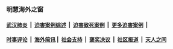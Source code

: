 
### 明慧海外之窗

####  [武汉肺炎](indexes/365.md?t=02170300) &nbsp;|&nbsp;  [迫害案例综述](indexes/328.md?t=02170300) &nbsp;|&nbsp; [迫害致死案例](indexes/277.md?t=02170300)  &nbsp;|&nbsp; [更多迫害案例](indexes/81.md?t=02170300)  &nbsp;|&nbsp; 
####  [时事评论](indexes/19.md?t=02170300) &nbsp;|&nbsp; [海外简讯](indexes/245.md?t=02170300)&nbsp;|&nbsp;  [社会支持](indexes/140.md?t=02170300) &nbsp;|&nbsp; [褒奖决议](indexes/282.md?t=02170300) &nbsp;|&nbsp; [社区报道](indexes/91.md?t=02170300)  &nbsp;|&nbsp; [天人之间](indexes/78.md?t=02170300) 

